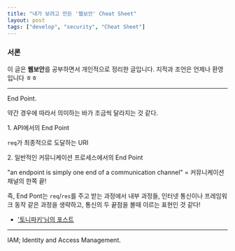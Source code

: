 ```yaml
---
title: "내가 보려고 만든 '웹보안' Cheat Sheet"
layout: post
tags: ["develop", "security", "Cheat Sheet"]
---
```


### 서론
이 글은 **웹보안**를 공부하면서 개인적으로 정리한 글입니다. 지적과 조언은 언제나 환영입니다 ㅎㅎ

<hr/>

<span class="statement-title">End Point.</span><br>

약간 경우에 따라서 의미하는 바가 조금씩 달라지는 것 같다.

1\. API에서의 End Point

`req`가 최종적으로 도달하는 URI

2\. 일반적인 커뮤니케이션 프로세스에서의 End Point

"an endpoint is simply one end of a communication channel" = 커뮤니케이션 채널의 한쪽 끝!

즉, End Pont는 `req`/`res`를 주고 받는 과정에서 내부 과정들, 인터넷 통신이나 프레임워크 동작 같은 과정을 생략하고, 통신의 두 끝점을 볼때 이르는 표현인 것 같다!

- ['토니파키'님의 포스트](https://toneyparky.tistory.com/6)

<hr/>

<span class="statement-title">IAM; Identity and Access Management.</span><br>

